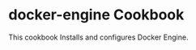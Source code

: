 docker-engine Cookbook
=================================
 This cookbook Installs and configures Docker Engine.

